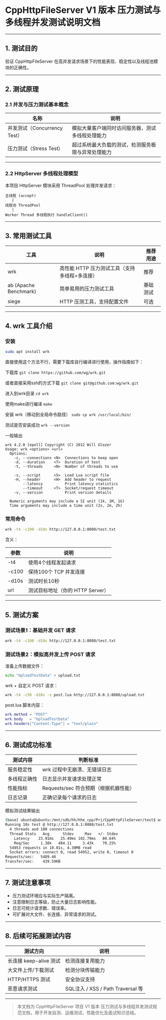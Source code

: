 # CppHttpFileServer V1 版本 压力测试与多线程并发测试说明文档

---

## 1. 测试目的

验证 CppHttpFileServer 在高并发请求场景下的性能表现、稳定性以及线程池模块的正确性。

---

## 2. 测试原理

### 2.1 并发与压力测试基本概念

| 名称                         | 说明                                               |
| ---------------------------- | -------------------------------------------------- |
| 并发测试（Concurrency Test） | 模拟大量客户端同时访问服务器，测试多线程处理能力   |
| 压力测试（Stress Test）      | 超过系统最大负载的测试，检测服务极限与异常处理能力 |

---

### 2.2 HttpServer 多线程处理模型

本项目 HttpServer 模块采用 ThreadPool 处理并发请求：

```
主线程 (accept)
   |
线程池 ThreadPool
   |
Worker Thread 多线程执行 handleClient()
```

---

## 3. 常用测试工具

| 工具                  | 说明                                          | 推荐用途 |
| --------------------- | --------------------------------------------- | -------- |
| wrk                   | 高性能 HTTP 压力测试工具（支持多线程+多连接） | 推荐     |
| ab (Apache Benchmark) | 简单易用的压力测试工具                        | 基础测试 |
| siege                 | HTTP 压测工具，支持配置文件                   | 可选     |

---

## 4. wrk 工具介绍

### 安装

```bash
sudo apt install wrk
```

直接使用这个方法不行，需要下载库自行编译进行使用，操作指南如下：

下载库 `git clone https://github.com/wg/wrk.git`

或者直接采用ssh的方式下载  `git clone git@github.com:wg/wrk.git`

进入到wrk目录  `cd wrk`

使用make进行编译  `make`

安装 wrk（移动到全局命令路径）  `sudo cp wrk /usr/local/bin/`

测试是否安装成功  `wrk --version`

一般输出

```
wrk 4.2.0 [epoll] Copyright (C) 2012 Will Glozer
Usage: wrk <options> <url>                        
  Options:                                        
    -c, --connections <N>  Connections to keep open   
    -d, --duration    <T>  Duration of test       
    -t, --threads     <N>  Number of threads to use   
                                                  
    -s, --script      <S>  Load Lua script file   
    -H, --header      <H>  Add header to request  
        --latency          Print latency statistics   
        --timeout     <T>  Socket/request timeout   
    -v, --version          Print version details  
                                                  
  Numeric arguments may include a SI unit (1k, 1M, 1G)
  Time arguments may include a time unit (2s, 2m, 2h)
```


### 常用命令

```bash
wrk -t4 -c100 -d10s http://127.0.0.1:8080/test.txt
```

含义：

| 参数  | 说明                             |
| ----- | -------------------------------- |
| -t4   | 使用4个线程发起请求              |
| -c100 | 保持100个 TCP 并发连接           |
| -d10s | 测试时长10秒                     |
| url   | 测试目标地址（你的 HTTP Server） |

---

## 5. 测试方案

### 测试场景1：基础并发 GET 请求

```bash
wrk -t4 -c100 -d10s http://127.0.0.1:8080/test.txt
```

### 测试场景2：模拟高并发上传 POST 请求

准备上传数据文件：

```bash
echo "UploadTestData" > upload.txt
```

wrk + 自定义 POST 请求：

```bash
wrk -t4 -c50 -d10s -s post.lua http://127.0.0.1:8080/upload.txt
```

post.lua 脚本内容：

```lua
wrk.method = "POST"
wrk.body   = "UploadTestData"
wrk.headers["Content-Type"] = "text/plain"
```

---

## 6. 测试成功标准

| 测试内容     | 判断标准                              |
| ------------ | ------------------------------------- |
| 服务稳定性   | wrk 过程中无崩溃、无错误日志          |
| 多线程正确性 | 日志显示并发请求处理正常              |
| 性能指标     | Requests/sec 符合预期（根据机器性能） |
| 日志记录     | 正确记录每个请求的日志                |



模拟测试结果输出

```bash
(base) ubuntu@ubuntu:/mnt/sdb/hh/hhe_cpp/Prj/CppHttpFileServer/test$ wrk -t4 -c100 -d10s http://127.0.0.1:8080/test.txt
Running 10s test @ http://127.0.0.1:8080/test.txt
  4 threads and 100 connections
  Thread Stats   Avg      Stdev     Max   +/- Stdev
    Latency    23.91ms   25.49ms 102.79ms   80.64%
    Req/Sec     1.38k   484.11     3.43k    70.25%
  54953 requests in 10.01s, 4.30MB read
  Socket errors: connect 0, read 54952, write 0, timeout 0
Requests/sec:   5489.46
Transfer/sec:    439.59KB
```




---

## 7. 测试注意事项

- 压力测试环境应与实际生产隔离。
- 注意限制日志等级，防止大量日志影响性能。
- 日志可统计请求数、错误率。
- 可扩展对大文件、长连接、异常请求的测试。

---

## 8. 后续可拓展测试内容

| 测试方向               | 说明                              |
| ---------------------- | --------------------------------- |
| 长连接 keep-alive 测试 | 检测连接复用能力                  |
| 大文件上传/下载测试    | 检测分块传输能力                  |
| HTTP/HTTPS 测试        | 安全协议支持                      |
| 恶意请求测试           | SQL注入 / XSS / Path Traversal 等 |

---

> 本文档为 CppHttpFileServer 项目 V1 版本 压力测试与多线程并发测试规范文档，用于开发自测、运维测试、性能优化及面试知识总结。
